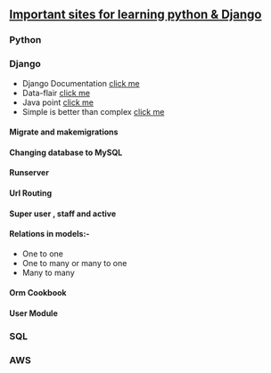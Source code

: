 ## <u>Important sites for learning python & Django</u>

### Python

### Django

- Django Documentation    [click me](https://docs.djangoproject.com/en/3.2/topics/db/)
- Data-flair	[click me](https://data-flair.training/blogs/django-tutorials-home/)
- Java point   [click me](https://www.javatpoint.com/django-tutorial)
- Simple is better than complex    [click me]()

#### Migrate and makemigrations

#### Changing database to MySQL

#### Runserver

#### Url Routing

#### Super user , staff and active

#### Relations in models:-

- One to one   
- One to many or many to one    
- Many to many   

#### **Orm Cookbook**

#### User Module

### SQL

### AWS

